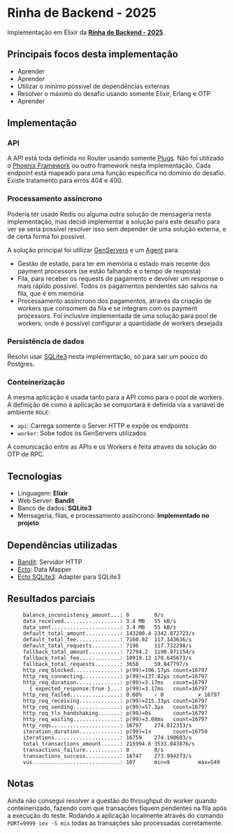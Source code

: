 # Rinha de Backend - 2025
Implementação em Elixir da [**Rinha de Backend - 2025**](https://github.com/zanfranceschi/rinha-de-backend-2025).

## Principais focos desta implementação
- Aprender
- Aprender
- Utilizar o mínimo possível de dependências externas
- Resolver o máximo do desafio usando somente Elixir, Erlang e OTP
- Aprender

## Implementação
### API
A API está toda definida no Router usando somente [Plugs](https://hexdocs.pm/plug/readme.html). Não foi utilizado o [Phoenix Framework](https://phoenixframework.org/) ou outro framework nesta implementação.
Cada endpoint está mapeado para uma função específica no domínio do desafio. Existe tratamento para erros 404 e 400.

### Processamento assíncrono
Poderia ter usado Redis ou alguma outra solução de mensageria nesta implementação, mas decidi implementar a solução para este desafio para ver se seria possível resolver isso sem depender de uma solução externa, e de certa forma foi possível.

A solução principal foi utilizar [GenServers](https://hexdocs.pm/elixir/1.18.2/GenServer.html) e um [Agent](https://hexdocs.pm/elixir/1.18.2/Agent.html) para:
- Gestão de estado, para ter em memória o estado mais recente dos payment processors (se estão falhando e o tempo de resposta)
- Fila, para receber os requests de pagamento e devolver um response o mais rápido possível. Todos os pagamentos pendentes são salvos na fila, que é em memória
- Processamento assíncrono dos pagamentos, através da criação de workers que consomem da fila e se integram com os payment processors. Foi inclusive implementada de uma solução para pool de workers, onde é possível configurar a quantidade de workers desejada

### Persistência de dados
Resolvi usar [SQLite3](https://www.sqlite.org/) nesta implementação, só para sair um pouco do Postgres.

### Conteinerização
A mesma aplicação é usada tanto para a API como para o pool de workers. A definição de como a aplicação se comportará é definida via a variável de ambiente `ROLE`:
- `api`: Carrega somente o Server HTTP e expõe os endpoints
- `worker`: Sobe todos os GenServers utilizados

A comunicação entre as APIs e os Workers é feita através da solução do OTP de RPC.

## Tecnologias
- Linguagem: **Elixir**
- Web Server: **Bandit**
- Banco de dados: **SQLite3**
- Mensageria, filas, e processamento assíncrono: **Implementado no projeto**

## Dependências utilizadas
- [Bandit](https://hex.pm/packages/bandit): Servidor HTTP
- [Ecto](https://hex.pm/packages/ecto): Data Mapper
- [Ecto SQLite3](https://hex.pm/packages/ecto_sqlite3): Adapter para SQLite3

## Resultados parciais
```plain
     balance_inconsistency_amount...: 0        0/s
     data_received..................: 3.4 MB   55 kB/s
     data_sent......................: 3.4 MB   55 kB/s
     default_total_amount...........: 143200.4 2342.872723/s
     default_total_fee..............: 7160.02  117.143636/s
     default_total_requests.........: 7196     117.732298/s
     fallback_total_amount..........: 72794.2  1190.971154/s
     fallback_total_fee.............: 10919.13 178.645673/s
     fallback_total_requests........: 3658     59.847797/s
     http_req_blocked...............: p(99)=196.17µs count=16797
     http_req_connecting............: p(99)=137.82µs count=16797
     http_req_duration..............: p(99)=3.17ms   count=16797
       { expected_response:true }...: p(99)=3.17ms   count=16797
     http_req_failed................: 0.00%    ✓ 0           ✗ 16797
     http_req_receiving.............: p(99)=215.33µs count=16797
     http_req_sending...............: p(99)=57.3µs   count=16797
     http_req_tls_handshaking.......: p(99)=0s       count=16797
     http_req_waiting...............: p(99)=3.08ms   count=16797
     http_reqs......................: 16797    274.812313/s
     iteration_duration.............: p(99)=1s       count=16759
     iterations.....................: 16759    274.190603/s
     total_transactions_amount......: 215994.6 3533.843876/s
     transactions_failure...........: 0        0/s
     transactions_success...........: 16747    273.994273/s
     vus............................: 107      min=9         max=549
```

## Notas
Ainda não consegui resolver a questão do throughput do worker quando conteinerizado, fazendo com que transações fiquem pendentes na fila após a execução do teste. Rodando a aplicação localmente através do comando `PORT=9999 iex -S mix` todas as transações são processadas corretamente.
